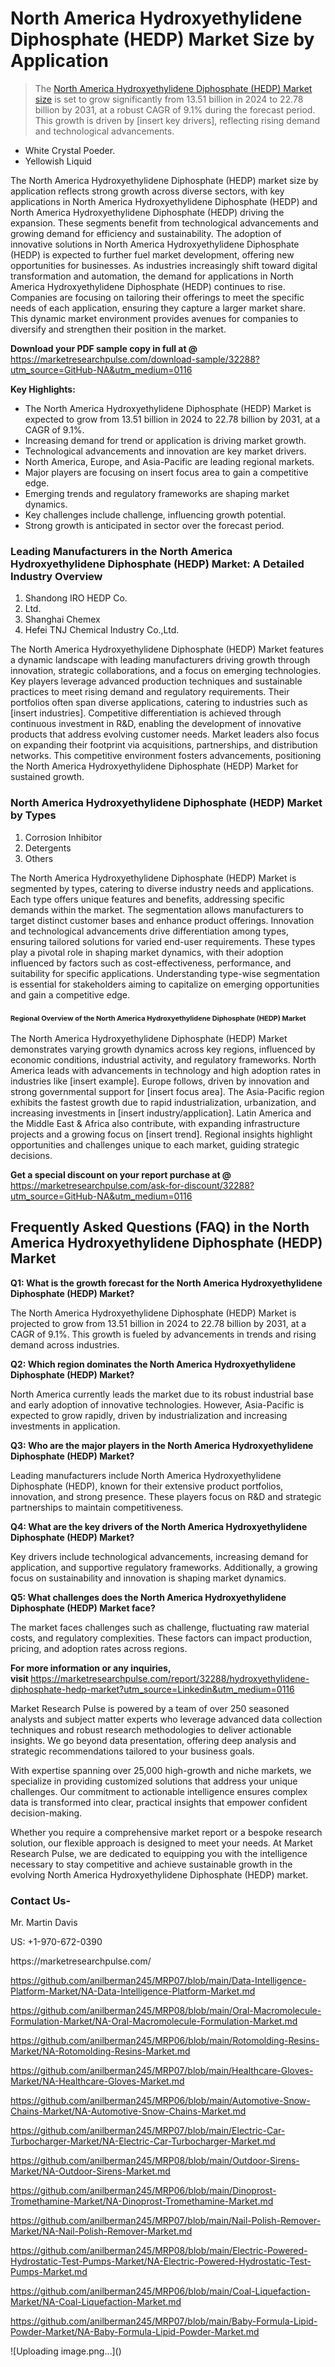<h1>North America Hydroxyethylidene Diphosphate (HEDP) Market&nbsp;Size by Application</h1><blockquote><p>The <a href="https://marketresearchpulse.com/download-sample/32288?utm_source=GitHub-NA&amp;utm_medium=0116">North America Hydroxyethylidene Diphosphate (HEDP) Market size</a> is set to grow significantly from 13.51 billion in 2024 to 22.78 billion by 2031, at a robust CAGR of 9.1% during the forecast period. This growth is driven by [insert key drivers], reflecting rising demand and technological advancements.</p></blockquote><ul><li>White Crystal Poeder.<li> Yellowish Liquid</li></ul><p>The North America Hydroxyethylidene Diphosphate (HEDP) market size by application reflects strong growth across diverse sectors, with key applications in North America Hydroxyethylidene Diphosphate (HEDP) and North America Hydroxyethylidene Diphosphate (HEDP) driving the expansion. These segments benefit from technological advancements and growing demand for efficiency and sustainability. The adoption of innovative solutions in North America Hydroxyethylidene Diphosphate (HEDP) is expected to further fuel market development, offering new opportunities for businesses. As industries increasingly shift toward digital transformation and automation, the demand for applications in North America Hydroxyethylidene Diphosphate (HEDP) continues to rise. Companies are focusing on tailoring their offerings to meet the specific needs of each application, ensuring they capture a larger market share. This dynamic market environment provides avenues for companies to diversify and strengthen their position in the market.</p><p><strong>Download your PDF sample copy in full at @ </strong><a href="https://marketresearchpulse.com/download-sample/32288?utm_source=GitHub-NA&amp;utm_medium=0116">https://marketresearchpulse.com/download-sample/32288?utm_source=GitHub-NA&amp;utm_medium=0116</a></p><p><strong>Key Highlights: </strong></p><ul><li>The North America Hydroxyethylidene Diphosphate (HEDP) Market is expected to grow from 13.51 billion in 2024 to 22.78 billion by 2031, at a CAGR of 9.1%.</li><li>Increasing demand for trend or application is driving market growth.</li><li>Technological advancements and innovation are key market drivers.</li><li>North America, Europe, and Asia-Pacific are leading regional markets.</li><li>Major players are focusing on insert focus area to gain a competitive edge.</li><li>Emerging trends and regulatory frameworks are shaping market dynamics.</li><li>Key challenges include challenge, influencing growth potential.</li><li>Strong growth is anticipated in sector over the forecast period.</li></ul><h3>Leading Manufacturers in the North America Hydroxyethylidene Diphosphate (HEDP) Market: A Detailed Industry Overview</h3><ol><li>Shandong IRO HEDP Co.</li><li>Ltd.</li><li>Shanghai Chemex</li><li>Hefei TNJ Chemical Industry Co.,Ltd.</li></ol><div class="flex max-w-full flex-col flex-grow"><div class="min-h-8 text-message flex w-full flex-col items-end gap-2 whitespace-normal break-words [.text-message+&amp;]:mt-5" dir="auto" data-message-author-role="assistant" data-message-id="fd8432e4-4910-450d-b182-61b7bfb0a01f" data-message-model-slug="gpt-4o"><div class="flex w-full flex-col gap-1 empty:hidden first:pt-[3px]"><div class="markdown prose w-full break-words dark:prose-invert light"><p>The North America Hydroxyethylidene Diphosphate (HEDP) Market features a dynamic landscape with leading manufacturers driving growth through innovation, strategic collaborations, and a focus on emerging technologies. Key players leverage advanced production techniques and sustainable practices to meet rising demand and regulatory requirements. Their portfolios often span diverse applications, catering to industries such as [insert industries]. Competitive differentiation is achieved through continuous investment in R&amp;D, enabling the development of innovative products that address evolving customer needs. Market leaders also focus on expanding their footprint via acquisitions, partnerships, and distribution networks. This competitive environment fosters advancements, positioning the North America Hydroxyethylidene Diphosphate (HEDP) Market for sustained growth.</p></div></div></div></div><h3>North America Hydroxyethylidene Diphosphate (HEDP) Market by Types</h3><ol><li>Corrosion Inhibitor<li> Detergents<li> Others</li></ol><div class="flex max-w-full flex-col flex-grow"><div class="min-h-8 text-message flex w-full flex-col items-end gap-2 whitespace-normal break-words [.text-message+&amp;]:mt-5" dir="auto" data-message-author-role="assistant" data-message-id="084470be-0bb7-4664-bddf-5156b4f41249" data-message-model-slug="gpt-4o-mini"><div class="flex w-full flex-col gap-1 empty:hidden first:pt-[3px]"><div class="markdown prose w-full break-words dark:prose-invert light"><p>The North America Hydroxyethylidene Diphosphate (HEDP) Market is segmented by types, catering to diverse industry needs and applications. Each type offers unique features and benefits, addressing specific demands within the market. The segmentation allows manufacturers to target distinct customer bases and enhance product offerings. Innovation and technological advancements drive differentiation among types, ensuring tailored solutions for varied end-user requirements. These types play a pivotal role in shaping market dynamics, with their adoption influenced by factors such as cost-effectiveness, performance, and suitability for specific applications. Understanding type-wise segmentation is essential for stakeholders aiming to capitalize on emerging opportunities and gain a competitive edge.</p></div></div></div></div><h3><span style="font-size: 11px;">Regional Overview of the North America Hydroxyethylidene Diphosphate (HEDP) Market</span></h3><div class="flex max-w-full flex-col flex-grow"><div class="min-h-8 text-message flex w-full flex-col items-end gap-2 whitespace-normal break-words [.text-message+&amp;]:mt-5" dir="auto" data-message-author-role="assistant" data-message-id="e9038762-ce64-4e30-91c9-9bd413514231" data-message-model-slug="gpt-4o-mini"><div class="flex w-full flex-col gap-1 empty:hidden first:pt-[3px]"><div class="markdown prose w-full break-words dark:prose-invert light"><p>The North America Hydroxyethylidene Diphosphate (HEDP) Market demonstrates varying growth dynamics across key regions, influenced by economic conditions, industrial activity, and regulatory frameworks. North America leads with advancements in technology and high adoption rates in industries like [insert example]. Europe follows, driven by innovation and strong governmental support for [insert focus area]. The Asia-Pacific region exhibits the fastest growth due to rapid industrialization, urbanization, and increasing investments in [insert industry/application]. Latin America and the Middle East &amp; Africa also contribute, with expanding infrastructure projects and a growing focus on [insert trend]. Regional insights highlight opportunities and challenges unique to each market, guiding strategic decisions.</p></div></div></div></div><p><strong>Get a special discount on your report purchase at @ </strong><a href="https://marketresearchpulse.com/ask-for-discount/32288?utm_source=GitHub-NA&amp;utm_medium=0116">https://marketresearchpulse.com/ask-for-discount/32288?utm_source=GitHub-NA&amp;utm_medium=0116</a></p><h2>Frequently Asked Questions (FAQ) in the North America Hydroxyethylidene Diphosphate (HEDP) Market</h2><p><strong>Q1: What is the growth forecast for the North America Hydroxyethylidene Diphosphate (HEDP) Market?</strong></p><p>The North America Hydroxyethylidene Diphosphate (HEDP) Market is projected to grow from 13.51 billion in 2024 to 22.78 billion by 2031, at a CAGR of 9.1%. This growth is fueled by advancements in trends and rising demand across industries.</p><p><strong>Q2: Which region dominates the North America Hydroxyethylidene Diphosphate (HEDP) Market?</strong></p><p>North America currently leads the market due to its robust industrial base and early adoption of innovative technologies. However, Asia-Pacific is expected to grow rapidly, driven by industrialization and increasing investments in application.</p><p><strong>Q3: Who are the major players in the North America Hydroxyethylidene Diphosphate (HEDP) Market?</strong></p><p>Leading manufacturers include North America Hydroxyethylidene Diphosphate (HEDP), known for their extensive product portfolios, innovation, and strong presence. These players focus on R&amp;D and strategic partnerships to maintain competitiveness.</p><p><strong>Q4: What are the key drivers of the North America Hydroxyethylidene Diphosphate (HEDP) Market?</strong></p><p>Key drivers include technological advancements, increasing demand for application, and supportive regulatory frameworks. Additionally, a growing focus on sustainability and innovation is shaping market dynamics.</p><p><strong>Q5: What challenges does the North America Hydroxyethylidene Diphosphate (HEDP) Market face?</strong></p><p>The market faces challenges such as challenge, fluctuating raw material costs, and regulatory complexities. These factors can impact production, pricing, and adoption rates across regions.</p><p><strong>For more information or any inquiries, visit&nbsp;</strong><a href="https://marketresearchpulse.com/report/32288/hydroxyethylidene-diphosphate-hedp-market?utm_source=Linkedin&utm_medium=0116">https://marketresearchpulse.com/report/32288/hydroxyethylidene-diphosphate-hedp-market?utm_source=Linkedin&utm_medium=0116</a></p><p>Market Research Pulse is powered by a team of over 250 seasoned analysts and subject matter experts who leverage advanced data collection techniques and robust research methodologies to deliver actionable insights. We go beyond data presentation, offering deep analysis and strategic recommendations tailored to your business goals.</p><p>With expertise spanning over 25,000 high-growth and niche markets, we specialize in providing customized solutions that address your unique challenges. Our commitment to actionable intelligence ensures complex data is transformed into clear, practical insights that empower confident decision-making.</p><p>Whether you require a comprehensive market report or a bespoke research solution, our flexible approach is designed to meet your needs. At Market Research Pulse, we are dedicated to equipping you with the intelligence necessary to stay competitive and achieve sustainable growth in the evolving North America Hydroxyethylidene Diphosphate (HEDP) market.</p><h3><strong>Contact Us-</strong></h3><p>Mr. Martin Davis</p><p>US: +1-970-672-0390</p><p>https://marketresearchpulse.com/</p><p><a href="https://github.com/anilberman245/MRP07/blob/main/Data-Intelligence-Platform-Market/NA-Data-Intelligence-Platform-Market.md">https://github.com/anilberman245/MRP07/blob/main/Data-Intelligence-Platform-Market/NA-Data-Intelligence-Platform-Market.md</a></p><p><a href="https://github.com/anilberman245/MRP08/blob/main/Oral-Macromolecule-Formulation-Market/NA-Oral-Macromolecule-Formulation-Market.md">https://github.com/anilberman245/MRP08/blob/main/Oral-Macromolecule-Formulation-Market/NA-Oral-Macromolecule-Formulation-Market.md</a></p><p><a href="https://github.com/anilberman245/MRP06/blob/main/Rotomolding-Resins-Market/NA-Rotomolding-Resins-Market.md">https://github.com/anilberman245/MRP06/blob/main/Rotomolding-Resins-Market/NA-Rotomolding-Resins-Market.md</a></p><p><a href="https://github.com/anilberman245/MRP07/blob/main/Healthcare-Gloves-Market/NA-Healthcare-Gloves-Market.md">https://github.com/anilberman245/MRP07/blob/main/Healthcare-Gloves-Market/NA-Healthcare-Gloves-Market.md</a></p><p><a href="https://github.com/anilberman245/MRP06/blob/main/Automotive-Snow-Chains-Market/NA-Automotive-Snow-Chains-Market.md">https://github.com/anilberman245/MRP06/blob/main/Automotive-Snow-Chains-Market/NA-Automotive-Snow-Chains-Market.md</a></p><p><a href="https://github.com/anilberman245/MRP07/blob/main/Electric-Car-Turbocharger-Market/NA-Electric-Car-Turbocharger-Market.md">https://github.com/anilberman245/MRP07/blob/main/Electric-Car-Turbocharger-Market/NA-Electric-Car-Turbocharger-Market.md</a></p><p><a href="https://github.com/anilberman245/MRP08/blob/main/Outdoor-Sirens-Market/NA-Outdoor-Sirens-Market.md">https://github.com/anilberman245/MRP08/blob/main/Outdoor-Sirens-Market/NA-Outdoor-Sirens-Market.md</a></p><p><a href="https://github.com/anilberman245/MRP06/blob/main/Dinoprost-Tromethamine-Market/NA-Dinoprost-Tromethamine-Market.md">https://github.com/anilberman245/MRP06/blob/main/Dinoprost-Tromethamine-Market/NA-Dinoprost-Tromethamine-Market.md</a></p><p><a href="https://github.com/anilberman245/MRP07/blob/main/Nail-Polish-Remover-Market/NA-Nail-Polish-Remover-Market.md">https://github.com/anilberman245/MRP07/blob/main/Nail-Polish-Remover-Market/NA-Nail-Polish-Remover-Market.md</a></p><p><a href="https://github.com/anilberman245/MRP08/blob/main/Electric-Powered-Hydrostatic-Test-Pumps-Market/NA-Electric-Powered-Hydrostatic-Test-Pumps-Market.md">https://github.com/anilberman245/MRP08/blob/main/Electric-Powered-Hydrostatic-Test-Pumps-Market/NA-Electric-Powered-Hydrostatic-Test-Pumps-Market.md</a></p><p><a href="https://github.com/anilberman245/MRP06/blob/main/Coal-Liquefaction-Market/NA-Coal-Liquefaction-Market.md">https://github.com/anilberman245/MRP06/blob/main/Coal-Liquefaction-Market/NA-Coal-Liquefaction-Market.md</a></p><p><a href="https://github.com/anilberman245/MRP07/blob/main/Baby-Formula-Lipid-Powder-Market/NA-Baby-Formula-Lipid-Powder-Market.md">https://github.com/anilberman245/MRP07/blob/main/Baby-Formula-Lipid-Powder-Market/NA-Baby-Formula-Lipid-Powder-Market.md</a></p>
![Uploading image.png…]()
